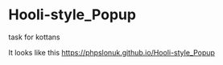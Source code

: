# Hooli-style_Popup
task for kottans


It looks like this
https://phpslonuk.github.io/Hooli-style_Popup